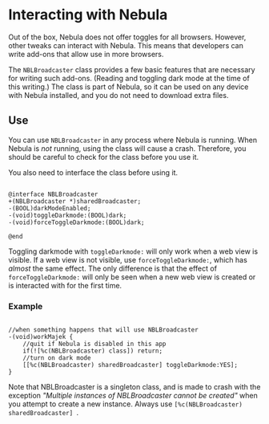 # Interacting with Nebula

Out of the box, Nebula does not offer toggles for all browsers. However, other tweaks can interact with Nebula. This means that developers can write add-ons that allow use in more browsers.

The `NBLBroadcaster` class provides a few basic features that are necessary for writing such add-ons. (Reading and toggling dark mode at the time of this writing.) The class is part of Nebula, so it can be used on any device with Nebula installed, and you do not need to download extra files.

## Use

You can use `NBLBroadcaster` in any process where Nebula is running. When Nebula is *not* running, using the class will cause a crash. Therefore, you should be careful to check for the class before you use it.

You also need to interface the class before using it.

```objc

@interface NBLBroadcaster
+(NBLBroadcaster *)sharedBroadcaster;
-(BOOL)darkModeEnabled;
-(void)toggleDarkmode:(BOOL)dark;
-(void)forceToggleDarkmode:(BOOL)dark;

@end

```

Toggling darkmode with `toggleDarkmode:` will only work when a web view is visible. If a web view is not visible, use `forceToggleDarkmode:`, which has *almost* the same effect. The only difference is that the effect of `forceToggleDarkmode:` will only be seen when a new web view is created or is interacted with for the first time.

### Example

```objc

//when something happens that will use NBLBroadcaster
-(void)workMajek {
	//quit if Nebula is disabled in this app
	if(![%c(NBLBroadcaster) class]) return;
	//turn on dark mode
	[[%c(NBLBroadcaster) sharedBroadcaster] toggleDarkmode:YES];
}

```

Note that NBLBroadcaster is a singleton class, and is made to crash with the exception *"Multiple instances of NBLBroadcaster cannot be created"* when you attempt to create a new instance. Always use `[%c(NBLBroadcaster) sharedBroadcaster] `.
